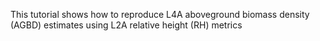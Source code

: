 This tutorial shows how to reproduce L4A aboveground biomass density (AGBD) estimates using L2A relative height (RH) metrics